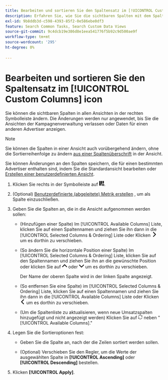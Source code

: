 ```yaml
---
title: Bearbeiten und sortieren Sie den Spaltensatz im [!UICONTROL Custom Columns] icon
description: Erfahren Sie, wie Sie die sichtbaren Spalten mit dem Spaltenanpasser ändern können.
exl-id: 9b8ddb3d-c598-4393-85f2-0e586ebe0df3
feature: Search Common Tasks, Search Custom Data Views
source-git-commit: 9c4dcb19e386d8e1eea541776f5b92c9d500ae9f
workflow-type: tm+mt
source-wordcount: '295'
ht-degree: 0%

---
```


# Bearbeiten und sortieren Sie den Spaltensatz im [!UICONTROL Custom Columns] icon

Sie können die sichtbaren Spalten in allen Ansichten in der rechten Symbolleiste ändern. Die Änderungen werden nur angewendet, bis Sie die Ansichten der Kampagnenverwaltung verlassen oder Daten für einen anderen Advertiser anzeigen.

>[!NOTE]
>
>Sie können die Spalten in einer Ansicht auch vorübergehend ändern, ohne die Sortierreihenfolge zu ändern [aus einer Spaltenüberschrift](/help/search-social-commerce/common-tasks/data-views/ad-hoc-settings/column-set-edit-column-heading.md) in der Ansicht.
>
>Sie können Änderungen an den Spalten speichern, die für einen bestimmten Advertiser enthalten sind, indem Sie die Standardansicht bearbeiten oder [Erstellen einer benutzerdefinierten Ansicht](/help/search-social-commerce/common-tasks/data-views/custom-default-views-manage.md#create-custom-view).

1. Klicken Sie rechts in der Symbolleiste auf ![Spalten](/help/search-social-commerce/assets/custom-columns.png "Spalten").

1. (Optional) [Benutzerdefinierte (abgeleitete) Metrik erstellen](/help/search-social-commerce/common-tasks/custom-metrics/custom-metric-create.md) , um als Spalte einzuschließen.

1. Geben Sie die Spalten an, die in die Ansicht aufgenommen werden sollen:

   * (Hinzufügen einer Spalte) Im [!UICONTROL Available Columns] Liste, klicken Sie auf einen Spaltennamen und ziehen Sie ihn dann in die [!UICONTROL Selected Columns & Ordering] Liste oder Klicken ![Spalte hinzufügen](/help/search-social-commerce/assets/chevron-right.png "Spalte hinzufügen") um es dorthin zu verschieben.

   * (So ändern Sie die horizontale Position einer Spalte) Im [!UICONTROL Selected Columns & Ordering] Liste, klicken Sie auf den Spaltennamen und ziehen Sie ihn an die gewünschte Position oder klicken Sie auf ![Spalte nach oben](/help/search-social-commerce/assets/chevron-up.png "Spalte nach oben") oder ![Spalte nach unten](/help/search-social-commerce/assets/chevron-down.png "Spalte nach unten") um es dorthin zu verschieben.

     Der Name der oberen Spalte wird in der linken Spalte angezeigt.

   * (So entfernen Sie eine Spalte) im [!UICONTROL Selected Columns & Ordering] Liste, klicken Sie auf einen Spaltennamen und ziehen Sie ihn dann in die [!UICONTROL Available Columns] Liste oder Klicken ![Entfernen](/help/search-social-commerce/assets/chevron-left.png "Entfernen") um es dorthin zu verschieben.

   * (Um die Spaltenliste zu aktualisieren, wenn neue Umsatzspalten hinzugefügt und nicht angezeigt werden) Klicken Sie auf ![Aktualisieren](/help/search-social-commerce/assets/refresh.png "Aktualisieren") neben &quot;[!UICONTROL Available Columns].&quot;

1. Legen Sie die Sortieroptionen fest:

   * Geben Sie die Spalte an, nach der die Zeilen sortiert werden sollen.

   * (Optional) Verschieben Sie den Regler, um die Werte der ausgewählten Spalte in **[!UICONTROL Ascending]** oder **[!UICONTROL Descending]** bestellen.

1. Klicken **[!UICONTROL Apply]**.
